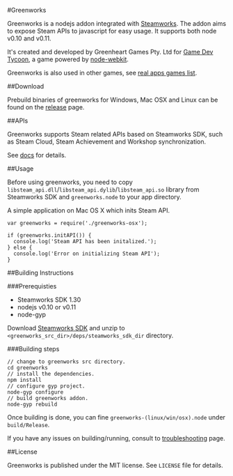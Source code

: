 #Greenworks

Greenworks is a nodejs addon integrated with [Steamworks](http://www.steampowered.com/steamworks/).
The addon aims to expose Steam APIs to javascript for easy usage. It supports
both node v0.10 and v0.11.

It's created and developed by Greenheart Games Pty. Ltd for [Game Dev Tycoon](http://www.greenheartgames.com/app/game-dev-tycoon/),
a game powered by [node-webkit](https://github.com/rogerwang/node-webkit).

Greenworks is also used in other games, see [real apps games list](https://github.com/greenheartgames/greenworks/wiki/Apps-games-using-greenworks).

##Download

Prebuild binaries of greenworks for Windows, Mac OSX and Linux can be found on
the [release](https://github.com/greenheartgames/greenworks/releases) page.

##APIs

Greenworks supports Steam related APIs based on Steamworks SDK, such as
Steam Cloud, Steam Achievement and Workshop synchronization.

See [docs](https://github.com/greenheartgames/greenworks/wiki/Greenworks-API) for details.

##Usage

Before using greenworks, you need to copy `libsteam_api.dll`/`libsteam_api.dylib`/`libsteam_api.so`
library from Steamworks SDK and `greenworks.node` to your app directory.

A simple application on Mac OS X which inits Steam API.
```
var greenworks = require('./greenworks-osx');

if (greenworks.initAPI()) {
  console.log('Steam API has been initalized.');
} else {
  console.log('Error on initializing Steam API');
}
```

##Building Instructions

###Prerequisties

* Steamworks SDK 1.30
* nodejs v0.10 or v0.11
* node-gyp

Download [Steamworks SDK](https://partner.steamgames.com/) and unzip to `<greenworks_src_dir>/deps/steamworks_sdk_dir`
directory.

###Building steps

```
// change to greenworks src directory.
cd greenworks
// install the dependencies.
npm install
// configure gyp project.
node-gyp configure
// build greenworks addon.
node-gyp rebuild
```

Once building is done, you can fine `greenworks-(linux/win/osx).node` under
`build/Release`.

If you have any issues on building/running, consult to
[troubleshooting](https://github.com/greenheartgames/greenworks/wiki/Troubleshooting) page.

##License

Greenworks is published under the MIT license. See `LICENSE` file for details.
